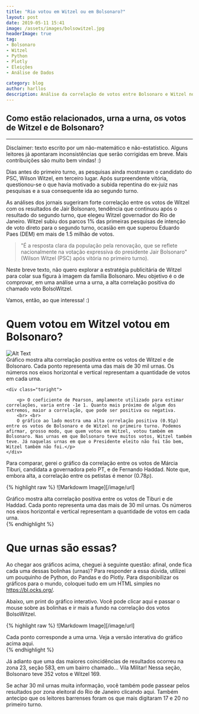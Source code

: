 ```yaml
---
title: "Rio votou em Witzel ou em Bolsonaro?"
layout: post
date: 2019-05-11 15:41
image: /assets/images/bolsowitzel.jpg
headerImage: true
tag:
- Bolsonaro
- Witzel
- Python
- Plotly
- Eleições
- Análise de Dados

category: blog
author: harllos
description: Análise da correlação de votos entre Bolsonaro e Witzel no estado do Rio.
---
```


## Como estão relacionados, urna a urna, os votos de Witzel e de Bolsonaro?
---

<span class = "evidence"> Disclaimer: texto escrito por um não-matemático e não-estatístico. Alguns leitores já apontaram inconsistências que serão corrigidas em breve. Mais contribuições são muito bem vindas! :) </span>

Dias antes do primeiro turno, as pesquisas ainda mostravam o candidato do PSC, Wilson Witzel, em terceiro lugar. Após surpreendente vitória, questionou-se o que havia motivado a subida repentina do ex-juiz nas pesquisas e a sua consequente ida ao segundo turno.

As análises dos jornais sugeriram forte correlação entre os votos de Witzel com os resultados de Jair Bolsonaro, tendência que continuou após o resultado do segundo turno, que elegeu Witzel governador do Rio de Janeiro. Witzel subiu dos parcos 1% das primeiras pesquisas de intenção de voto direto para o segundo turno, ocasião em que superou Eduardo Paes (DEM) em mais de 1.5 milhão de votos.

> "É a resposta clara da população pela renovação, que se reflete nacionalmente na votação expressiva do presidente Jair Bolsonaro" (Wilson Witzel (PSC) após vitória no primeiro turno).

<div class="breaker"></div>

Neste breve texto, não quero explorar a estratégia publicitária de Witzel para colar sua figura à imagem da família Bolsonaro. Meu objetivo é o de comprovar, em uma análise urna a urna, a alta correlação positiva do chamado voto BolsoWitzel.

Vamos, então, ao que interessa! :)

<div class="breaker"></div>

# Quem votou em Witzel votou em Bolsonaro?

<div class="side-by-side">
    <div class="toleft">
        <img class="image" src="https://harllos.github.io/assets/images/corr_witzel_bolso.png" alt="Alt Text">
        <figcaption class="caption">Gráfico mostra alta correlação positiva entre os votos de Witzel e de Bolsonaro. Cada ponto representa uma das mais de 30 mil urnas. Os números nos eixos horizontal e vertical representam a quantidade de votos em cada urna.</figcaption>
    </div>

    <div class="toright">

        <p> O coeficiente de Pearson, amplamente utilizado para estimar correlações, varia entre -1e 1. Quanto mais próximo de algum dos extremos, maior a correlação, que pode ser positiva ou negativa.
        <br> <br> 
        O gráfico ao lado mostra uma alta correlação positiva (0.91ρ) entre os votos de Bolsonaro e de Witzel no primeiro turno. Podemos afirmar, grosso modo, que quem votou em Witzel, votou também em Bolsonaro. Nas urnas em que Bolsonaro teve muitos votos, Witzel também teve. Já naquelas urnas em que o Presidente eleito não foi tão bem, Witzel também não foi.</p>
    </div>
</div>

Para comparar, gerei o gráfico da correlação entre os votos de Márcia Tiburi, candidata a governadora pelo PT, e de Fernando Haddad. Note que, embora alta, a correlação entre os petistas é menor (0.78ρ).


{% highlight raw %}
![Markdowm Image][/image/url]
<figcaption class="caption">Gráfico mostra alta correlação positiva entre os votos de Tiburi e de Haddad. Cada ponto representa uma das mais de 30 mil urnas. Os números nos eixos horizontal e vertical representam a quantidade de votos em cada urna.</figcaption>
{% endhighlight %}

<div class="breaker"></div>

# Que urnas são essas?

Ao chegar aos gráficos acima, cheguei à seguinte questão: afinal, onde fica cada uma dessas bolinhas (urnas)? Para responder a essa dúvida, utilizei um pouquinho de Python, do Pandas e do Plotly. Para disponibilizar os gráficos para o mundo, coloquei tudo em um HTML simples no https://bl.ocks.org/.

Abaixo, um print do gráfico interativo. Você pode clicar aqui e passar o mouse sobre as bolinhas e ir mais a fundo na correlação dos votos BolsoWitzel.


{% highlight raw %}
![Markdowm Image][/image/url]
<figcaption class="caption">Cada ponto corresponde a uma urna. Veja a versão interativa do gráfico acima aqui.</figcaption>
{% endhighlight %}

Já adianto que uma das maiores coincidências de resultados ocorreu na zona 23, seção 583, em um bairro chamado… Vila Militar! Nessa seção, Bolsonaro teve 352 votos e Witzel 169.

Se achar 30 mil urnas muita informação, você também pode passear pelos resultados por zona eleitoral do Rio de Janeiro clicando aqui. Também antecipo que os leitores barrenses foram os que mais digitaram 17 e 20 no primeiro turno.

